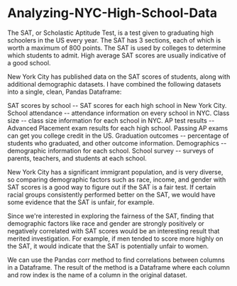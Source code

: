 # Analyzing-NYC-High-School-Data

The SAT, or Scholastic Aptitude Test, is a test given to graduating high schoolers in the US every year. The SAT has 3 sections, each of which is worth a maximum of 800 points. The SAT is used by colleges to determine which students to admit. High average SAT scores are usually indicative of a good school.

New York City has published data on the SAT scores of students, along with additional demographic datasets. I have combined the following datasets into a single, clean, Pandas Dataframe:

SAT scores by school -- SAT scores for each high school in New York City.
School attendance -- attendance information on every school in NYC.
Class size -- class size information for each school in NYC.
AP test results -- Advanced Placement exam results for each high school. Passing AP exams can get you college credit in the US.
Graduation outcomes -- percentage of students who graduated, and other outcome information.
Demographics -- demographic information for each school.
School survey -- surveys of parents, teachers, and students at each school.

New York City has a significant immigrant population, and is very diverse, so comparing demographic factors such as race, income, and gender with SAT scores is a good way to figure out if the SAT is a fair test. If certain racial groups consistently performed better on the SAT, we would have some evidence that the SAT is unfair, for example.

Since we're interested in exploring the fairness of the SAT, finding that demographic factors like race and gender are strongly positively or negatively correlated with SAT scores would be an interesting result that merited investigation. For example, if men tended to score more highly on the SAT, it would indicate that the SAT is potentially unfair to women.

We can use the Pandas corr method to find correlations between columns in a Dataframe. The result of the method is a Dataframe where each column and row index is the name of a column in the original dataset.

